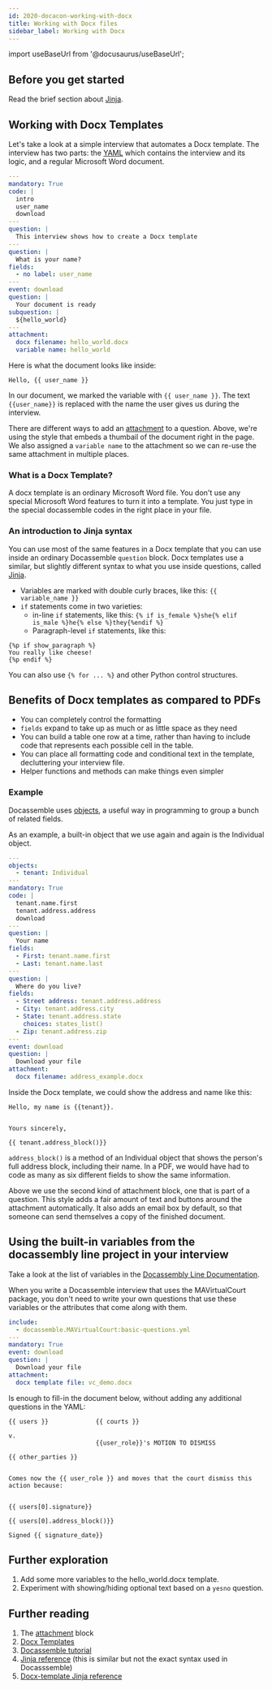 ```yaml
---
id: 2020-docacon-working-with-docx
title: Working with Docx files
sidebar_label: Working with Docx
---
```

import useBaseUrl from '@docusaurus/useBaseUrl';

## Before you get started

Read the brief section about [Jinja](jinja2.md).

## Working with Docx Templates

Let's take a look at a simple interview that automates a Docx template.
The interview has two parts: the [YAML](yaml.md) which contains the
interview and its logic, and a regular Microsoft Word document.

```yaml
---
mandatory: True
code: |
  intro
  user_name
  download
---
question: |
  This interview shows how to create a Docx template
---
question: |
  What is your name?
fields:
  - no label: user_name
---
event: download
question: |
  Your document is ready
subquestion: |
  ${hello_world}
---
attachment:
  docx filename: hello_world.docx
  variable name: hello_world 
```

Here is what the document looks like inside:

```
Hello, {{ user_name }}
```

In our document, we marked the variable with `{{ user_name }}`. The text 
`{{user_name}}` is replaced with the name the user gives us during the
interview.

There are different ways to add an
[attachment](https://docassemble.org/docs/documents.html#attachment) to a
question. Above, we're using the style that embeds a thumbail of the document
right in the page. We also assigned a `variable name` to the attachment so we
can re-use the same attachment in multiple places.

### What is a Docx Template?

A docx template is an ordinary Microsoft Word file. You don't use any special
Microsoft Word features to turn it into a template. You just type in the special
docassemble codes in the right place in your file.

### An introduction to Jinja syntax

You can use most of the same features in a Docx template that you can use
inside an ordinary Docassemble `question` block. Docx templates use a similar,
but slightly different syntax to what you use inside questions, called 
[Jinja](jinja2.md).

* Variables are marked with double curly braces, like this: `{{ variable_name }}`
* `if` statements come in two varieties:
    * in-line `if` statements, like this: 
    `{% if is_female %}she{% elif is_male %}he{% else %}they{%endif %}`
    * Paragraph-level `if` statements, like this:
```
{%p if show_paragraph %}
You really like cheese!
{%p endif %}
```

You can also use `{% for ... %}` and other Python control structures.

## Benefits of Docx templates as compared to PDFs

* You can completely control the formatting
* `fields` expand to take up as much or as little space as they need
* You can build a table one row at a time, rather than having to
  include code that represents each possible cell in the table.
* You can place all formatting code and conditional text in the template,
  decluttering your interview file.  
* Helper functions and methods can make things even simpler

### Example

Docassemble uses [objects](practical-guide-docassemble/object-oriented-programming.md),
a useful way in programming to group a bunch of related fields.

As an example, a built-in object that we use again and again is the
Individual object.

```yaml
---
objects:
  - tenant: Individual
---
mandatory: True
code: |
  tenant.name.first
  tenant.address.address
  download
---
question: |
  Your name
fields:
  - First: tenant.name.first
  - Last: tenant.name.last
---
question: |
  Where do you live?
fields:
  - Street address: tenant.address.address
  - City: tenant.address.city
  - State: tenant.address.state
    choices: states_list()
  - Zip: tenant.address.zip
---
event: download
question: |
  Download your file
attachment: 
  docx filename: address_example.docx
```

Inside the Docx template, we could show the address and name like this:

```
Hello, my name is {{tenant}}.

 
Yours sincerely,

{{ tenant.address_block()}}
```

`address_block()` is a method of an Individual object that shows the person's full
address block, including their name. In a PDF, we would have had to code as many
as six different fields to show the same information.

Above we use the second kind of attachment block, one that is part of a question. This style
adds a fair amount of text and buttons around the attachment automatically. It also adds
an email box by default, so that someone can send themselves a copy of the finished document.

## Using the built-in variables from the docassembly line project in your interview

Take a look at the list of variables in the [Docassembly Line Documentation](https://github.com/SuffolkLITLab/doc-assembly-line/blob/master/internal_object_names.md).

When you write a Docassemble interview that uses the MAVirtualCourt package,
you don't need to write your own questions that use these variables or the
attributes that come along with them.

```yaml
include:
  - docassemble.MAVirtualCourt:basic-questions.yml
---
mandatory: True
event: download
question: |
  Download your file
attachment: 
  docx template file: vc_demo.docx
```

Is enough to fill-in the document below, without adding any additional questions in the YAML:

```
{{ users }}             {{ courts }}

v.
                        {{user_role}}'s MOTION TO DISMISS

{{ other_parties }}


Comes now the {{ user_role }} and moves that the court dismiss this action because:


{{ users[0].signature}}

{{ users[0].address_block()}}

Signed {{ signature_date}}
```

## Further exploration

1. Add some more variables to the hello_world.docx template.
1. Experiment with showing/hiding optional text based on a `yesno` question.

## Further reading

1. The [attachment](https://docassemble.org/docs/documents.html#attachment) block
1. [Docx Templates](https://docassemble.org/docs/documents.html#docx%20template%20file)
1. [Docassemble tutorial](https://docassemble.org/docs/helloworld.html)
1. [Jinja reference](https://jinja.palletsprojects.com/en/2.11.x/) (this is
   similar but not the exact syntax used in Docasssemble)
1. [Docx-template Jinja reference](https://docxtpl.readthedocs.io/en/latest/#jinja2-like-syntax)